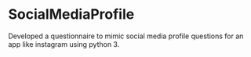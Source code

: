 # SocialMediaProfile
 Developed a questionnaire to mimic social media profile questions for an app like instagram using python 3.
